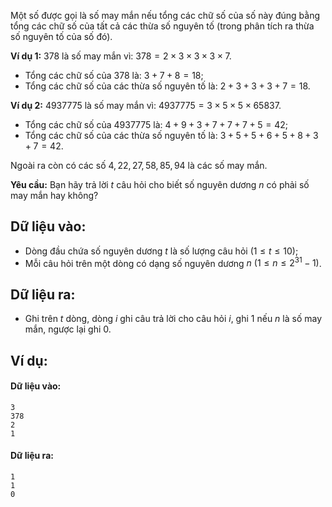 Một số được gọi là số may mắn nếu tổng các chữ số của số này đúng bằng tổng các chữ số của tất cả các thừa số nguyên tố (trong phân tích ra thừa số nguyên tố của số đó).

**Ví dụ $1$:** $378$ là số may mắn vì: $378=2×3×3×3×7$.
- Tổng các chữ số của $378$ là: $3+7+8=18$;
- Tổng các chữ số của các thừa số nguyên tố là: $2+3+3+3+7=18$.

**Ví dụ $2$:** $4937775$ là số may mắn vì: $4937775=3×5×5×65837$.
- Tổng các chữ số của $4937775$ là: $4+9+3+7+7+7+5=42$;
- Tổng các chữ số của các thừa số nguyên tố là: $3+5+5+6+5+8+3+7=42$.

Ngoài ra còn có các số $4, 22, 27, 58, 85, 94$ là các số may mắn.

**Yêu cầu:** Bạn hãy trả lời $t$ câu hỏi cho biết số nguyên dương $n$ có phải số may mắn hay không?

## Dữ liệu vào: 
- Dòng đầu chứa số nguyên dương $t$ là số lượng câu hỏi $(1≤t≤10)$;
- Mỗi câu hỏi trên một dòng có dạng số nguyên dương $n\ (1≤n≤2^{31} - 1)$.

## Dữ liệu ra:
- Ghi trên $t$ dòng, dòng $i$ ghi câu trả lời cho câu hỏi $i$, ghi $1$ nếu $n$ là số may mắn, ngược lại ghi $0$.

## Ví dụ:
#### Dữ liệu vào:
```
3
378
2
1
```

#### Dữ liệu ra:
```
1
1
0
```